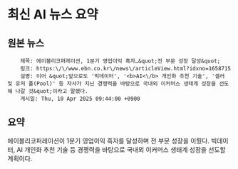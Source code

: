 # 최신 AI 뉴스 요약

## 원본 뉴스
		제목: 에이블리코퍼레이션, 1분기 영업이익 흑자…&quot;전 부문 성장 달성&quot;
		링크: https:\/\/www.ebn.co.kr\/news\/articleView.html?idxno=1658715
		설명: 이어 &quot;앞으로도 '빅데이터', '<b>AI<\/b> 개인화 추천 기술', '셀러 및 유저 풀(Pool)' 등 자사가 지닌 경쟁력을 바탕으로 국내외 이커머스 생태계 성장을 선도해 나갈 것&quot;이라고 말했다.
		게시일: Thu, 10 Apr 2025 09:44:00 +0900


## 요약
에이블리코퍼레이션이 1분기 영업이익 흑자를 달성하며 전 부문 성장을 이뤘다. 빅데이터, AI 개인화 추천 기술 등 경쟁력을 바탕으로 국내외 이커머스 생태계 성장을 선도할 계획이다.
